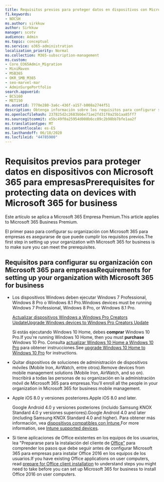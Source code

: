 ```yaml
---
title: Requisitos previos para proteger datos en dispositivos con Microsoft 365 para empresas
f1.keywords:
- NOCSH
ms.author: sirkkuw
author: Sirkkuw
manager: scotv
audience: Admin
ms.topic: conceptual
ms.service: o365-administration
localization_priority: Normal
ms.collection: M365-subscription-management
ms.custom:
- Core_O365Admin_Migration
- MiniMaven
- MSB365
- OKR_SMB_M365
- seo-marvel-mar
- AdminSurgePortfolio
search.appverid:
- BCS160
- MET150
ms.assetid: 7770e280-3a6c-436f-a157-b008a2744f51
description: Obtenga información sobre los requisitos para configurar su organización con Microsoft 365 para empresas y proteger los datos de trabajo en los dispositivos de los usuarios.
ms.openlocfilehash: 237825d2c2683bb6e71ae2fd31f8a25b1aa85ff7
ms.sourcegitcommit: e5bc49f0a25954d008b6cc09c2b98bb7bfe1aa2f
ms.translationtype: MT
ms.contentlocale: es-ES
ms.lasthandoff: 06/18/2020
ms.locfileid: "44785900"
---
```

# <a name="prerequisites-for-protecting-data-on-devices-with-microsoft-365-for-business"></a><span data-ttu-id="b8e20-103">Requisitos previos para proteger datos en dispositivos con Microsoft 365 para empresas</span><span class="sxs-lookup"><span data-stu-id="b8e20-103">Prerequisites for protecting data on devices with Microsoft 365 for business</span></span>

<span data-ttu-id="b8e20-104">Este artículo se aplica a Microsoft 365 Empresa Premium.</span><span class="sxs-lookup"><span data-stu-id="b8e20-104">This article applies to Microsoft 365 Business Premium.</span></span>

<span data-ttu-id="b8e20-105">El primer paso para configurar su organización con Microsoft 365 para empresas es asegurarse de que puede cumplir los requisitos previos.</span><span class="sxs-lookup"><span data-stu-id="b8e20-105">The first step in setting up your organization with Microsoft 365 for business is to make sure you can meet the prerequisites.</span></span>
  
## <a name="requirements-for-setting-up-your-organization-with-microsoft-365-for-business"></a><span data-ttu-id="b8e20-106">Requisitos para configurar su organización con Microsoft 365 para empresas</span><span class="sxs-lookup"><span data-stu-id="b8e20-106">Requirements for setting up your organization with Microsoft 365 for business</span></span>

- <span data-ttu-id="b8e20-107">Los dispositivos Windows deben ejecutar Windows 7 Professional, Windows 8 Pro o Windows 8.1 Pro.</span><span class="sxs-lookup"><span data-stu-id="b8e20-107">Windows devices must be running Windows 7 Professional, Windows 8 Pro, or Windows 8.1 Pro.</span></span>
    
    [<span data-ttu-id="b8e20-108">Actualizar dispositivos Windows a Windows Pro Creators Update</span><span class="sxs-lookup"><span data-stu-id="b8e20-108">Upgrade Windows devices to Windows Pro Creators Update</span></span>](upgrade-to-windows-pro-creators-update.md)
    
    <span data-ttu-id="b8e20-109">Si estás ejecutando Windows 10 Home, debes **comprar** Windows 10 Pro.</span><span class="sxs-lookup"><span data-stu-id="b8e20-109">If you're running Windows 10 Home, then you must **purchase** Windows  10 Pro.</span></span> <span data-ttu-id="b8e20-110">Consulta [actualizar Windows 10 Home a Windows 10 Pro](https://support.microsoft.com/office/0aee10c1-4d34-43ee-a325-579c6c2df90e) para obtener instrucciones.</span><span class="sxs-lookup"><span data-stu-id="b8e20-110">See [upgrade Windows 10 Home to Windows 10 Pro](https://support.microsoft.com/office/0aee10c1-4d34-43ee-a325-579c6c2df90e) for instructions.</span></span> 
    
- <span data-ttu-id="b8e20-111">Quitar dispositivos de soluciones de administración de dispositivos móviles (Mobile Iron, AirWatch, entre otros).</span><span class="sxs-lookup"><span data-stu-id="b8e20-111">Remove devices from mobile management solutions (Mobile Iron, AirWatch, and so on).</span></span> <span data-ttu-id="b8e20-112">Inscribirá a todas las personas de su organización en la administración móvil de Microsoft 365 para empresas.</span><span class="sxs-lookup"><span data-stu-id="b8e20-112">You'll enroll all the people in your organization in Microsoft 365 for business mobile management.</span></span>
    
- <span data-ttu-id="b8e20-113">Apple iOS 8.0 y versiones posteriores.</span><span class="sxs-lookup"><span data-stu-id="b8e20-113">Apple iOS 8.0 and later.</span></span>
    
    <span data-ttu-id="b8e20-114">Google Android 4.0 y versiones posteriores (incluido Samsung KNOX Standard 4.0 y versiones superiores).</span><span class="sxs-lookup"><span data-stu-id="b8e20-114">Google Android 4.0 and later (including Samsung KNOX Standard 4.0 and higher).</span></span> <span data-ttu-id="b8e20-115">Para obtener más información, vea [dispositivos compatibles con Intune.](https://go.microsoft.com/fwlink/p/?linkid=852307)</span><span class="sxs-lookup"><span data-stu-id="b8e20-115">For more information, see [Intune supported devices](https://go.microsoft.com/fwlink/p/?linkid=852307).</span></span>
    
- <span data-ttu-id="b8e20-116">Si tiene aplicaciones de Office existentes en los equipos de los usuarios, lea "Prepararse para la instalación del cliente de [Office"](prepare-for-office-client-deployment.md) para comprender los pasos que debe seguir antes de configurar Microsoft 365 para empresas para instalar Office 2016 en los equipos de los usuarios.</span><span class="sxs-lookup"><span data-stu-id="b8e20-116">If you have existing Office applications on user computers, read [prepare for Office client installation](prepare-for-office-client-deployment.md) to understand steps you might need to take before you can set up Microsoft 365 for business to install Office 2016 on user computers.</span></span> 
